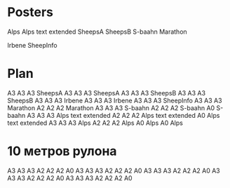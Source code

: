 # Posters

Alps
Alps text extended
SheepsA
SheepsB
S-baahn
Marathon

Irbene
SheepInfo


# Plan

A3 A3 A3 SheepsA
A3 A3 A3 SheepsA
A3 A3 A3 SheepsB
A3 A3 A3 SheepsB
A3 A3 A3 Irbene
A3 A3 A3 Irbene
A3 A3 A3 SheepInfo
A3 A3 A3 Marathon
A2 A2 A2 Marathon
A3 A3 A3 S-baahn
A2 A2 A2 S-baahn
A0       S-baahn
A3 A3 A3 Alps text extended
A2 A2 A2 Alps text extended
A0       Alps text extended
A3 A3 A3 Alps
A2 A2 A2 Alps
A0       Alps
A0       Alps

# 10 метров рулона

A3 A3 A3
A2 A2 A2
A0
A3 A3 A3
A2 A2 A2
A0
A3 A3 A3
A2 A2 A2
A0
A3 A3 A3
A2 A2 A2
A0
A3 A3 A3
A2 A2 A2
A0
